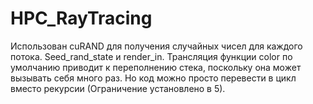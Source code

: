 # HPC_RayTracing

Использован cuRAND для получения случайных чисел для каждого потока. Seed_rand_state и render_in.
Трансляция функции color по умолчанию приводит к переполнению стека, поскольку она может вызывать себя много раз. Но код можно просто перевести в цикл вместо рекурсии (Ограничение установлено в 5).
